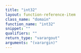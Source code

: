```yaml
---
title: "int32"
layout: function-reference-item
class_name: "domain"
function_name: "int32"
snippet: ""
qualifiers: ""
return_type: "varargout"
arguments: "(varargin)"
---
```


<pre class="help-text"></pre>